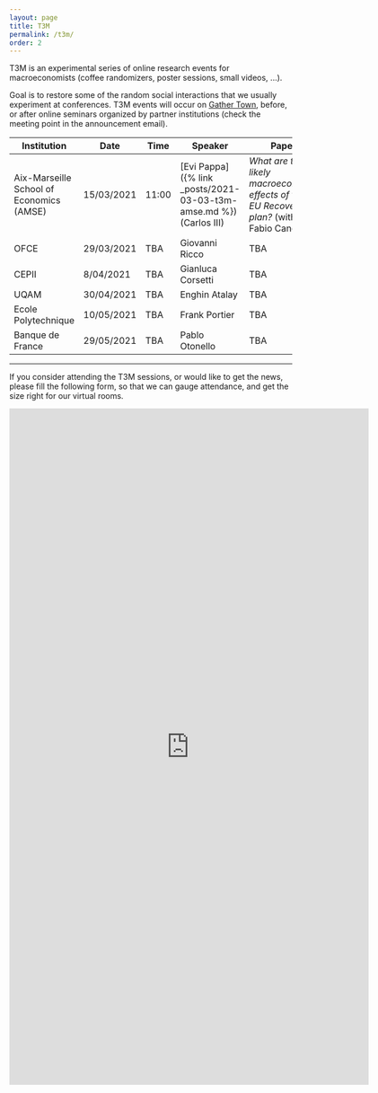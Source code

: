 ```yaml
---
layout: page
title: T3M
permalink: /t3m/
order: 2
---
```


T3M is an experimental series of online research events for macroeconomists (coffee randomizers, poster sessions, small videos, ...). 

Goal is to restore some of the random social interactions that we usually experiment at conferences.
T3M events will occur on [Gather Town](https://gather.town/), before, or after online seminars organized by partner institutions (check the meeting point in the announcement email).

| Institution                              | Date       | Time  | Speaker                                                             | Paper                                                                                    |
| ---------------------------------------- | ---------- | ----- | ------------------------------------------------------------------- | ---------------------------------------------------------------------------------------- |
| Aix-Marseille School of Economics (AMSE) | 15/03/2021 | 11:00 | [Evi Pappa]({% link _posts/2021-03-03-t3m-amse.md %})  (Carlos III) | *What are the likely macroeconomic effects of the EU Recovery plan?* (with Fabio Canova) |
| OFCE                                     | 29/03/2021 | TBA   | Giovanni Ricco                                                      | TBA                                                                                      |
| CEPII                                    | 8/04/2021  | TBA   | Gianluca Corsetti                                                   | TBA                                                                                      |
| UQAM                                     | 30/04/2021 | TBA   | Enghin Atalay                                                       | TBA                                                                                      |
| Ecole Polytechnique                      | 10/05/2021 | TBA   | Frank Portier                                                       | TBA                                                                                      |
| Banque de France                         | 29/05/2021 | TBA   | Pablo Otonello                                                      | TBA                                                                                      |

---

If you consider attending the T3M sessions, or would like to get the news, please fill the following form, so that we can gauge attendance, and get the size right for our virtual rooms.

<iframe src="https://docs.google.com/forms/d/e/1FAIpQLSe-vxAWyuZH4KvE8jtPj9KzJuKTSDgIcCC4jJ2RIC9oWMul8w/viewform?embedded=true" width="640" height="1205" frameborder="0" marginheight="0" marginwidth="0">Loading…</iframe>
